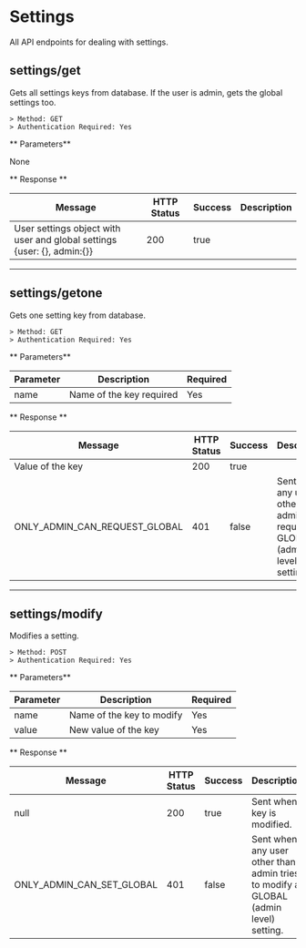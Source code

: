 # Settings

All API endpoints for dealing with settings.

## settings/get

Gets all settings keys from database. If the user is admin, gets the global settings too.
```
> Method: GET
> Authentication Required: Yes
```
** Parameters**

None





** Response **

| Message | HTTP Status | Success | Description |  
| ----------- | ----------- |  ----------- |----------- |
|User settings object with user and global settings {user: {}, admin:{}}| 200|true ||


---

## settings/getone

Gets one setting key from database.

```
> Method: GET
> Authentication Required: Yes
```
** Parameters**

| Parameter | Description | Required |
| ----------- | ----------- |  ----------- |
|name|Name of the key required|Yes|





** Response **

| Message | HTTP Status | Success | Description |  
| ----------- | ----------- |  ----------- |----------- |
|Value of the key| 200|true ||
|ONLY_ADMIN_CAN_REQUEST_GLOBAL|401|false |Sent when any user other than admin requests a GLOBAL (admin level) setting.|

---

## settings/modify

Modifies a setting.

```
> Method: POST
> Authentication Required: Yes
```
** Parameters**

| Parameter | Description | Required |
| ----------- | ----------- |  ----------- |
|name|Name of the key to modify|Yes|
|value|New value of the key|Yes|




** Response **

| Message | HTTP Status | Success | Description |  
| ----------- | ----------- |  ----------- |----------- |
|null| 200|true |Sent when key is modified.|
|ONLY_ADMIN_CAN_SET_GLOBAL| 401|false |Sent when any user other than admin tries to modify a GLOBAL (admin level) setting.|

